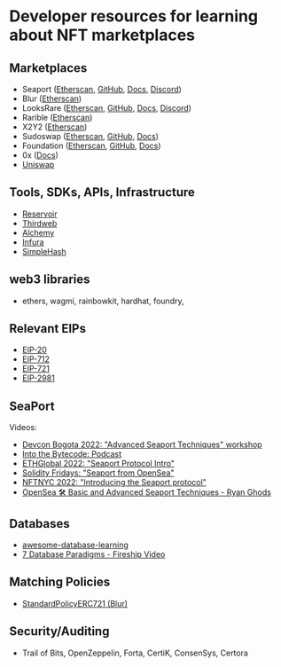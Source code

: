 # Developer resources for learning about NFT marketplaces

## Marketplaces
- Seaport ([Etherscan](https://etherscan.io/address/0x00000000006c3852cbef3e08e8df289169ede581#code), [GitHub](https://github.com/ProjectOpenSea/seaport), [Docs](https://docs.opensea.io/v2.0/reference/seaport-overview), [Discord](https://discord.gg/9jcjC5XMrr))
- Blur ([Etherscan](https://etherscan.io/address/0x031aa05da8bf778dfc36d8d25ca68cbb2fc447c6#code))
- LooksRare ([Etherscan](https://etherscan.io/address/0x59728544B08AB483533076417FbBB2fD0B17CE3a#code), [GitHub](https://github.com/LooksRare), [Docs](https://docs.looksrare.org/developers/welcome), [Discord](https://discord.gg/looksraredevelopers))
- Rarible ([Etherscan](https://etherscan.io/address/0x4fee7b061c97c9c496b01dbce9cdb10c02f0a0be#code))
- X2Y2 ([Etherscan](https://etherscan.io/address/0x74312363e45dcaba76c59ec49a7aa8a65a67eed3#code))
- Sudoswap ([Etherscan](https://etherscan.io/address/0x2B2e8cDA09bBA9660dCA5cB6233787738Ad68329#code), [GitHub](https://github.com/sudoswap), [Docs](https://docs.sudoswap.xyz/))
- Foundation ([Etherscan](https://etherscan.io/address/0xcda72070e455bb31c7690a170224ce43623d0b6f#code), [GitHub](https://github.com/f8n), [Docs](https://docs.foundation.app/docs/))
- 0x ([Docs](https://docs.0x.org/nft-support/docs))
- [Uniswap](https://app.uniswap.org/#/nfts) 


## Tools, SDKs, APIs, Infrastructure
- [Reservoir](https://www.reservoir.market/)
- [Thirdweb](https://thirdweb.com/thirdweb.eth/Marketplace)
- [Alchemy](https://alchemy.com)
- [Infura](https://www.infura.io/)
- [SimpleHash](https://simplehash.com/)


## web3 libraries
- ethers, wagmi, rainbowkit, hardhat, foundry, 

## Relevant EIPs
- [EIP-20](https://eips.ethereum.org/EIPS/eip-20)
- [EIP-712](https://eips.ethereum.org/EIPS/eip-712)
- [EIP-721](https://eips.ethereum.org/EIPS/eip-721)
- [EIP-2981](https://eips.ethereum.org/EIPS/eip-2981)

## SeaPort


Videos:
- [Devcon Bogota 2022: "Advanced Seaport Techniques" workshop](https://www.youtube.com/watch?v=ZpSsFXv7Fwk&t=25636s)
- [Into the Bytecode: Podcast](https://www.youtube.com/watch?v=d4JSkpiEyd8)
- [ETHGlobal 2022: "Seaport Protocol Intro"](https://www.youtube.com/watch?v=H9iSgju3qIc)
- [Solidity Fridays: "Seaport from OpenSea"](https://www.youtube.com/watch?v=juP22m8kiKM)
- [NFTNYC 2022: "Introducing the Seaport protocol"](https://www.youtube.com/watch?v=XHVk5Se5ChA)
- [OpenSea 🛠 Basic and Advanced Seaport Techniques - Ryan Ghods](https://www.youtube.com/watch?v=Rl8ydxrSM6Y)

## Databases
- [awesome-database-learning](https://github.com/pingcap/awesome-database-learning)
- [7 Database Paradigms - Fireship Video](https://www.youtube.com/watch?v=W2Z7fbCLSTw)

## Matching Policies
- [StandardPolicyERC721 (Blur)](https://etherscan.io/address/0x0000000000dab4a563819e8fd93dba3b25bc3495#code)

## Security/Auditing
- Trail of Bits, OpenZeppelin, Forta, CertiK, ConsenSys, Certora

